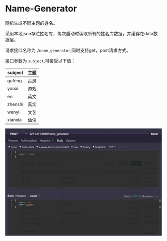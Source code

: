 # Name-Generator
随机生成不同主题的姓名。

采用本地json存贮姓名库，每次启动时读取所有的姓名库数据，并缓存在data数据层。

请求接口名称为 `/name_generator`,同时支持get，post请求方式。

接口参数为 `subject`,可接受以下值：

| subject | 主题 |
| ------- | ---- |
| gufeng  | 古风 |
| youxi   | 游戏 |
| en      | 英文 |
| zhenshi | 真实 |
| wenyi   | 文艺 |
| xianxia | 仙侠 |

![](./1.png)
